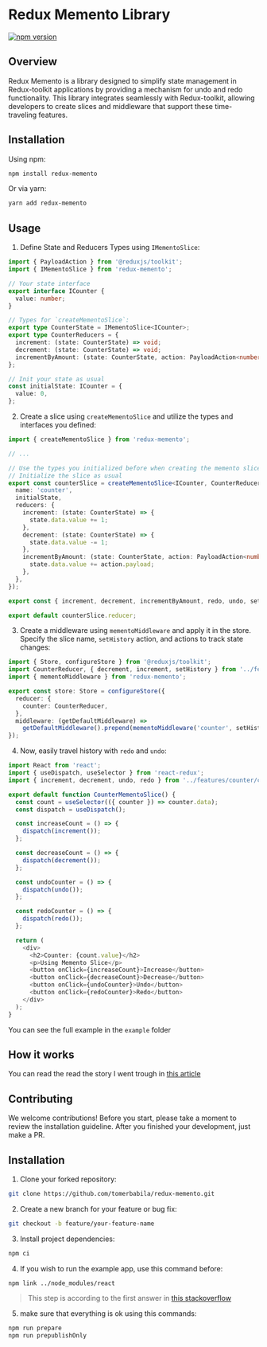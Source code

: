 # Redux Memento Library

[![npm version](https://badge.fury.io/js/redux-memento.svg)](https://badge.fury.io/js/redux-memento)

## Overview

Redux Memento is a library designed to simplify state management in Redux-toolkit applications by providing a mechanism for undo and redo functionality. This library integrates seamlessly with Redux-toolkit, allowing developers to create slices and middleware that support these time-traveling features.

## Installation

Using npm:

```bash
npm install redux-memento
```

Or via yarn:

```bash
yarn add redux-memento
```

## Usage

1. Define State and Reducers Types using `IMementoSlice`:

```typescript
import { PayloadAction } from '@reduxjs/toolkit';
import { IMementoSlice } from 'redux-memento';

// Your state interface
export interface ICounter {
  value: number;
}

// Types for `createMementoSlice`:
export type CounterState = IMementoSlice<ICounter>;
export type CounterReducers = {
  increment: (state: CounterState) => void;
  decrement: (state: CounterState) => void;
  incrementByAmount: (state: CounterState, action: PayloadAction<number>) => void;
};

// Init your state as usual
const initialState: ICounter = {
  value: 0,
};
```

2. Create a slice using `createMementoSlice` and utilize the types and interfaces you defined:

```typescript
import { createMementoSlice } from 'redux-memento';

// ...

// Use the types you initialized before when creating the memento slice
// Initialize the slice as usual
export const counterSlice = createMementoSlice<ICounter, CounterReducers>({
  name: 'counter',
  initialState,
  reducers: {
    increment: (state: CounterState) => {
      state.data.value += 1;
    },
    decrement: (state: CounterState) => {
      state.data.value -= 1;
    },
    incrementByAmount: (state: CounterState, action: PayloadAction<number>) => {
      state.data.value += action.payload;
    },
  },
});

export const { increment, decrement, incrementByAmount, redo, undo, setHistory } = counterSlice.actions;

export default counterSlice.reducer;
```

3. Create a middleware using `mementoMiddleware` and apply it in the store. Specify the slice name, `setHistory` action, and actions to track state changes:

```typescript
import { Store, configureStore } from '@reduxjs/toolkit';
import CounterReducer, { decrement, increment, setHistory } from '../features/counter/counterSlice';
import { mementoMiddleware } from 'redux-memento';

export const store: Store = configureStore({
  reducer: {
    counter: CounterReducer,
  },
  middleware: (getDefaultMiddleware) =>
    getDefaultMiddleware().prepend(mementoMiddleware('counter', setHistory, [increment, decrement]).middleware),
});
```

4. Now, easily travel history with `redo` and `undo`:

```typescript
import React from 'react';
import { useDispatch, useSelector } from 'react-redux';
import { increment, decrement, undo, redo } from '../features/counter/counterSlice';

export default function CounterMementoSlice() {
  const count = useSelector(({ counter }) => counter.data);
  const dispatch = useDispatch();

  const increaseCount = () => {
    dispatch(increment());
  };

  const decreaseCount = () => {
    dispatch(decrement());
  };

  const undoCounter = () => {
    dispatch(undo());
  };

  const redoCounter = () => {
    dispatch(redo());
  };

  return (
    <div>
      <h2>Counter: {count.value}</h2>
      <p>Using Memento Slice</p>
      <button onClick={increaseCount}>Increase</button>
      <button onClick={decreaseCount}>Decrease</button>
      <button onClick={undoCounter}>Undo</button>
      <button onClick={redoCounter}>Redo</button>
    </div>
  );
}
```

You can see the full example in the `example` folder

## How it works

You can read the read the story I went trough in [this article]()

## Contributing

We welcome contributions!
Before you start, please take a moment to review the installation guideline.
After you finished your development, just make a PR.

## Installation

1. Clone your forked repository:

```bash
git clone https://github.com/tomerbabila/redux-memento.git
```

2. Create a new branch for your feature or bug fix:

```bash
git checkout -b feature/your-feature-name
```

3. Install project dependencies:

```bash
npm ci
```

4. If you wish to run the example app, use this command before:

```bash
npm link ../node_modules/react
```

> This step is according to the first answer in [this stackoverflow](https://stackoverflow.com/questions/56663785/invalid-hook-call-hooks-can-only-be-called-inside-of-the-body-of-a-function-com)

5. make sure that everything is ok using this commands:

```bash
npm run prepare
npm run prepublishOnly
```
